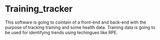 # Training_tracker
This software is going to cointain of a front-end and back-end with the purpose of tracking training and some health data. Training data is going to be used for identifying trends using techingues like RPE. 
